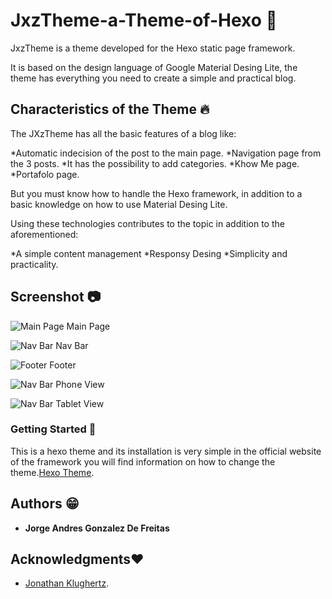 # JxzTheme-a-Theme-of-Hexo :star2:

JxzTheme is a theme developed for the Hexo static page framework.

It is based on the design language of Google Material Desing Lite, the theme has everything you need to create a simple and practical blog.

## Characteristics of the Theme :fire:

The JXzTheme has all the basic features of a blog like:

*Automatic indecision of the post to the main page.
*Navigation page from the 3 posts.
*It has the possibility to add categories.
*Khow Me page.
*Portafolo page.

But you must know how to handle the Hexo framework, in addition to a basic knowledge on how to use Material Desing Lite.

Using these technologies contributes to the topic in addition to the aforementioned:

*A simple content management
*Responsy Desing
*Simplicity and practicality.

## Screenshot :camera:

![Main Page](https://i.imgur.com/Wyey6ZF.jpg)
Main Page

![Nav Bar](https://i.imgur.com/KeYcxVb.jpg)
Nav Bar

![Footer](https://i.imgur.com/27uZCMM.jpg)
Footer

![Nav Bar](https://i.imgur.com/YregNrJ.jpg)
Phone View

![Nav Bar](https://i.imgur.com/sOIT9at.jpg)
Tablet View

### Getting Started :muscle:

This is a hexo theme and its installation is very simple in the official website of the framework you will find information on how to change the theme.[Hexo Theme](https://hexo.io/docs/themes).

## Authors :grin:

* **Jorge Andres Gonzalez De Freitas** 

## Acknowledgments:heart:

* [Jonathan Klughertz](http://www.codeblocq.com/2016/03/Create-an-Hexo-Theme-Part-1-Index/).
